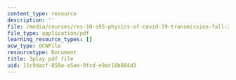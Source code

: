 ```yaml
---
content_type: resource
description: ''
file: /media/courses/res-10-s95-physics-of-covid-19-transmission-fall-2020/11c9dacf858aa5ae9fcde9ac18b884d3_Sp6rcXifyAo.pdf
file_type: application/pdf
learning_resource_types: []
ocw_type: OCWFile
resourcetype: Document
title: 3play pdf file
uid: 11c9dacf-858a-a5ae-9fcd-e9ac18b884d3
---
```

